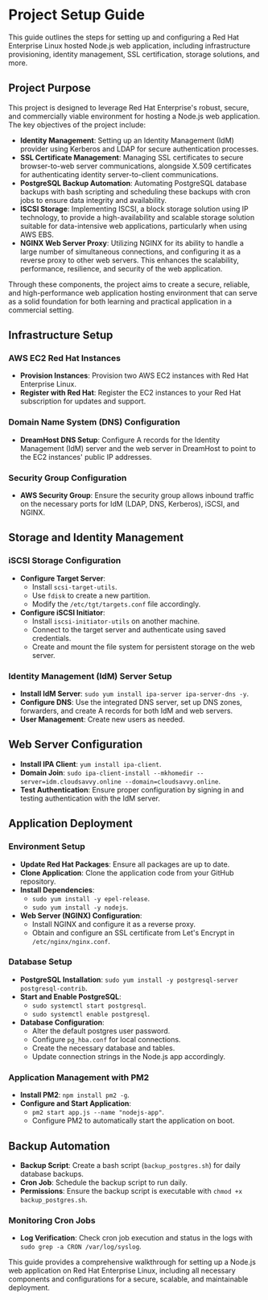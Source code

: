 # Project Setup Guide

This guide outlines the steps for setting up and configuring a Red Hat Enterprise Linux hosted Node.js web application, including infrastructure provisioning, identity management, SSL certification, storage solutions, and more.

## Project Purpose

This project is designed to leverage Red Hat Enterprise's robust, secure, and commercially viable environment for hosting a Node.js web application. The key objectives of the project include:

- **Identity Management**: Setting up an Identity Management (IdM) provider using Kerberos and LDAP for secure authentication processes.
- **SSL Certificate Management**: Managing SSL certificates to secure browser-to-web server communications, alongside X.509 certificates for authenticating identity server-to-client communications.
- **PostgreSQL Backup Automation**: Automating PostgreSQL database backups with bash scripting and scheduling these backups with cron jobs to ensure data integrity and availability.
- **ISCSI Storage**: Implementing ISCSI, a block storage solution using IP technology, to provide a high-availability and scalable storage solution suitable for data-intensive web applications, particularly when using AWS EBS.
- **NGINX Web Server Proxy**: Utilizing NGINX for its ability to handle a large number of simultaneous connections, and configuring it as a reverse proxy to other web servers. This enhances the scalability, performance, resilience, and security of the web application.

Through these components, the project aims to create a secure, reliable, and high-performance web application hosting environment that can serve as a solid foundation for both learning and practical application in a commercial setting.


## Infrastructure Setup

### AWS EC2 Red Hat Instances

- **Provision Instances**: Provision two AWS EC2 instances with Red Hat Enterprise Linux.
- **Register with Red Hat**: Register the EC2 instances to your Red Hat subscription for updates and support.

### Domain Name System (DNS) Configuration

- **DreamHost DNS Setup**: Configure A records for the Identity Management (IdM) server and the web server in DreamHost to point to the EC2 instances' public IP addresses.

### Security Group Configuration

- **AWS Security Group**: Ensure the security group allows inbound traffic on the necessary ports for IdM (LDAP, DNS, Kerberos), iSCSI, and NGINX.

## Storage and Identity Management

### iSCSI Storage Configuration

- **Configure Target Server**:
  - Install `scsi-target-utils`.
  - Use `fdisk` to create a new partition.
  - Modify the `/etc/tgt/targets.conf` file accordingly.
- **Configure iSCSI Initiator**:
  - Install `iscsi-initiator-utils` on another machine.
  - Connect to the target server and authenticate using saved credentials.
  - Create and mount the file system for persistent storage on the web server.

### Identity Management (IdM) Server Setup

- **Install IdM Server**: `sudo yum install ipa-server ipa-server-dns -y`.
- **Configure DNS**: Use the integrated DNS server, set up DNS zones, forwarders, and create A records for both IdM and web servers.
- **User Management**: Create new users as needed.

## Web Server Configuration

- **Install IPA Client**: `yum install ipa-client`.
- **Domain Join**: `sudo ipa-client-install --mkhomedir --server=idm.cloudsavvy.online --domain=cloudsavvy.online`.
- **Test Authentication**: Ensure proper configuration by signing in and testing authentication with the IdM server.

## Application Deployment

### Environment Setup

- **Update Red Hat Packages**: Ensure all packages are up to date.
- **Clone Application**: Clone the application code from your GitHub repository.
- **Install Dependencies**:
  - `sudo yum install -y epel-release`.
  - `sudo yum install -y nodejs`.
- **Web Server (NGINX) Configuration**: 
  - Install NGINX and configure it as a reverse proxy.
  - Obtain and configure an SSL certificate from Let's Encrypt in `/etc/nginx/nginx.conf`.

### Database Setup

- **PostgreSQL Installation**: `sudo yum install -y postgresql-server postgresql-contrib`.
- **Start and Enable PostgreSQL**: 
  - `sudo systemctl start postgresql`.
  - `sudo systemctl enable postgresql`.
- **Database Configuration**: 
  - Alter the default postgres user password.
  - Configure `pg_hba.conf` for local connections.
  - Create the necessary database and tables.
  - Update connection strings in the Node.js app accordingly.

### Application Management with PM2

- **Install PM2**: `npm install pm2 -g`.
- **Configure and Start Application**: 
  - `pm2 start app.js --name "nodejs-app"`.
  - Configure PM2 to automatically start the application on boot.

## Backup Automation

- **Backup Script**: Create a bash script (`backup_postgres.sh`) for daily database backups.
- **Cron Job**: Schedule the backup script to run daily.
- **Permissions**: Ensure the backup script is executable with `chmod +x backup_postgres.sh`.

### Monitoring Cron Jobs

- **Log Verification**: Check cron job execution and status in the logs with `sudo grep -a CRON /var/log/syslog`.

This guide provides a comprehensive walkthrough for setting up a Node.js web application on Red Hat Enterprise Linux, including all necessary components and configurations for a secure, scalable, and maintainable deployment.
